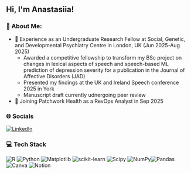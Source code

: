 ## Hi, I'm Anastasiia!

### 💫 About Me:
- 🔬 Experience as an Undergraduate Research Fellow at Social, Genetic, and Developmental Psychiatry Centre in London, UK (Jun 2025-Aug 2025)
  - Awarded a competitive fellowship to transform my BSc project on changes in lexical aspects of speech and speech-based ML prediction of depression severity for a publication in the Journal of Affective Disorders (JAD)
  - Presented my findings at the UK and Ireland Speech conference 2025 in York
  - Manuscript draft currently udnergoing peer review
- 🤩 Joining Patchwork Health as a RevOps Analyst in Sep 2025



### 🌐 Socials
[![LinkedIn](https://img.shields.io/badge/LinkedIn-%230077B5.svg?logo=linkedin&logoColor=white)](https://linkedin.com/in/anastasiia-tokareva/)

### 💻 Tech Stack
![R](https://img.shields.io/badge/r-%23276DC3.svg?style=for-the-badge&logo=r&logoColor=white) ![Python](https://img.shields.io/badge/python-3670A0?style=for-the-badge&logo=python&logoColor=ffdd54) ![Matplotlib](https://img.shields.io/badge/Matplotlib-%23ffffff.svg?style=for-the-badge&logo=Matplotlib&logoColor=black) ![scikit-learn](https://img.shields.io/badge/scikit--learn-%23F7931E.svg?style=for-the-badge&logo=scikit-learn&logoColor=white) ![Scipy](https://img.shields.io/badge/SciPy-%230C55A5.svg?style=for-the-badge&logo=scipy&logoColor=%white) ![NumPy](https://img.shields.io/badge/numpy-%23013243.svg?style=for-the-badge&logo=numpy&logoColor=white)![Pandas](https://img.shields.io/badge/pandas-%23150458.svg?style=for-the-badge&logo=pandas&logoColor=white) ![Canva](https://img.shields.io/badge/Canva-%2300C4CC.svg?style=for-the-badge&logo=Canva&logoColor=white) ![Notion](https://img.shields.io/badge/Notion-%23000000.svg?style=for-the-badge&logo=notion&logoColor=white)
